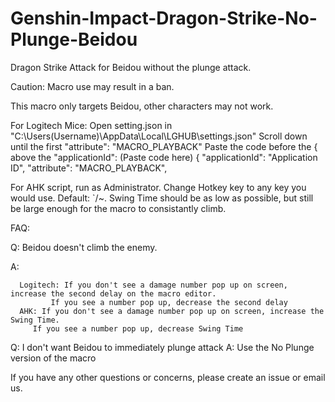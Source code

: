 # Genshin-Impact-Dragon-Strike-No-Plunge-Beidou
Dragon Strike Attack for Beidou  without the plunge attack.

Caution: Macro use may result in a ban.

This macro only targets Beidou, other characters may not work.

For Logitech Mice: Open setting.json in "C:\Users(Username)\AppData\Local\LGHUB\settings.json" Scroll down until the first "attribute": "MACRO_PLAYBACK" Paste the code before the { above the "applicationId": (Paste code here) { "applicationId": "Application ID", "attribute": "MACRO_PLAYBACK",

For AHK script, run as Administrator. Change Hotkey key to any key you would use. Default: `/~. Swing Time should be as low as possible, but still be large enough for the macro to consistantly climb.

FAQ:

   Q: Beidou doesn't climb the enemy.
   
   
   A: 
   
      Logitech: If you don't see a damage number pop up on screen, increase the second delay on the macro editor. 
             If you see a number pop up, decrease the second delay
      AHK: If you don't see a damage number pop up on screen, increase the Swing Time.
         If you see a number pop up, decrease Swing Time

Q: I don't want Beidou to immediately plunge attack
A: Use the No Plunge version of the macro

If you have any other questions or concerns, please create an issue or email us.
